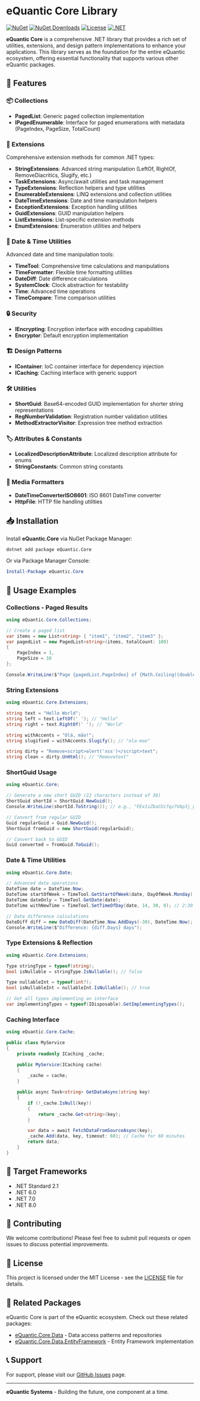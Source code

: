 # eQuantic Core Library

[![NuGet](https://img.shields.io/nuget/v/eQuantic.Core.svg)](https://www.nuget.org/packages/eQuantic.Core/)
[![NuGet Downloads](https://img.shields.io/nuget/dt/eQuantic.Core.svg)](https://www.nuget.org/packages/eQuantic.Core/)
[![License](https://img.shields.io/github/license/eQuantic/core.svg)](https://github.com/eQuantic/core/blob/master/LICENSE)
[![.NET](https://img.shields.io/badge/.NET-netstandard2.1%20%7C%20net6.0%20%7C%20net7.0%20%7C%20net8.0-blue.svg)](https://github.com/eQuantic/core)

**eQuantic Core** is a comprehensive .NET library that provides a rich set of utilities, extensions, and design pattern implementations to enhance your applications. This library serves as the foundation for the entire eQuantic ecosystem, offering essential functionality that supports various other eQuantic packages.

## 🚀 Features

### 📦 Collections

- **PagedList<T>**: Generic paged collection implementation
- **IPagedEnumerable**: Interface for paged enumerations with metadata (PageIndex, PageSize, TotalCount)

### 🧩 Extensions

Comprehensive extension methods for common .NET types:

- **StringExtensions**: Advanced string manipulation (LeftOf, RightOf, RemoveDiacritics, Slugify, etc.)
- **TaskExtensions**: Async/await utilities and task management
- **TypeExtensions**: Reflection helpers and type utilities
- **EnumerableExtensions**: LINQ extensions and collection utilities
- **DateTimeExtensions**: Date and time manipulation helpers
- **ExceptionExtensions**: Exception handling utilities
- **GuidExtensions**: GUID manipulation helpers
- **ListExtensions**: List-specific extension methods
- **EnumExtensions**: Enumeration utilities and helpers

### 📅 Date & Time Utilities

Advanced date and time manipulation tools:

- **TimeTool**: Comprehensive time calculations and manipulations
- **TimeFormatter**: Flexible time formatting utilities
- **DateDiff**: Date difference calculations
- **SystemClock**: Clock abstraction for testability
- **Time**: Advanced time operations
- **TimeCompare**: Time comparison utilities

### 🔒 Security

- **IEncrypting**: Encryption interface with encoding capabilities
- **Encryptor**: Default encryption implementation

### 🏗️ Design Patterns

- **IContainer**: IoC container interface for dependency injection
- **ICaching**: Caching interface with generic support

### 🛠️ Utilities

- **ShortGuid**: Base64-encoded GUID implementation for shorter string representations
- **RegNumberValidation**: Registration number validation utilities
- **MethodExtractorVisitor**: Expression tree method extraction

### 🏷️ Attributes & Constants

- **LocalizedDescriptionAttribute**: Localized description attribute for enums
- **StringConstants**: Common string constants

### 📡 Media Formatters

- **DateTimeConverterISO8601**: ISO 8601 DateTime converter
- **HttpFile**: HTTP file handling utilities

## 📥 Installation

Install **eQuantic.Core** via NuGet Package Manager:

```bash
dotnet add package eQuantic.Core
```

Or via Package Manager Console:

```powershell
Install-Package eQuantic.Core
```

## 🎯 Usage Examples

### Collections - Paged Results

```csharp
using eQuantic.Core.Collections;

// Create a paged list
var items = new List<string> { "item1", "item2", "item3" };
var pagedList = new PagedList<string>(items, totalCount: 100)
{
    PageIndex = 1,
    PageSize = 10
};

Console.WriteLine($"Page {pagedList.PageIndex} of {Math.Ceiling((double)pagedList.TotalCount / pagedList.PageSize)}");
```

### String Extensions

```csharp
using eQuantic.Core.Extensions;

string text = "Hello World";
string left = text.LeftOf(' '); // "Hello"
string right = text.RightOf(' '); // "World"

string withAccents = "Olá, mão!";
string slugified = withAccents.Slugify(); // "ola-mao"

string dirty = "Remove<script>alert('xss')</script>text";
string clean = dirty.UnHtml(); // "Removetext"
```

### ShortGuid Usage

```csharp
using eQuantic.Core;

// Generate a new short GUID (22 characters instead of 36)
ShortGuid shortId = ShortGuid.NewGuid();
Console.WriteLine(shortId.ToString()); // e.g., "FEx1sZbaCUifqz7VAp3j_g"

// Convert from regular GUID
Guid regularGuid = Guid.NewGuid();
ShortGuid fromGuid = new ShortGuid(regularGuid);

// Convert back to GUID
Guid converted = fromGuid.ToGuid();
```

### Date & Time Utilities

```csharp
using eQuantic.Core.Date;

// Advanced date operations
DateTime date = DateTime.Now;
DateTime startOfWeek = TimeTool.GetStartOfWeek(date, DayOfWeek.Monday);
DateTime dateOnly = TimeTool.GetDate(date);
DateTime withNewTime = TimeTool.SetTimeOfDay(date, 14, 30, 0); // 2:30 PM

// Date difference calculations
DateDiff diff = new DateDiff(DateTime.Now.AddDays(-30), DateTime.Now);
Console.WriteLine($"Difference: {diff.Days} days");
```

### Type Extensions & Reflection

```csharp
using eQuantic.Core.Extensions;

Type stringType = typeof(string);
bool isNullable = stringType.IsNullable(); // false

Type nullableInt = typeof(int?);
bool isNullableInt = nullableInt.IsNullable(); // true

// Get all types implementing an interface
var implementingTypes = typeof(IDisposable).GetImplementingTypes();
```

### Caching Interface

```csharp
using eQuantic.Core.Cache;

public class MyService
{
    private readonly ICaching _cache;

    public MyService(ICaching cache)
    {
        _cache = cache;
    }

    public async Task<string> GetDataAsync(string key)
    {
        if (!_cache.IsNull(key))
        {
            return _cache.Get<string>(key);
        }

        var data = await FetchDataFromSourceAsync(key);
        _cache.Add(data, key, timeout: 60); // Cache for 60 minutes
        return data;
    }
}
```

## 🎯 Target Frameworks

- .NET Standard 2.1
- .NET 6.0
- .NET 7.0
- .NET 8.0

## 🤝 Contributing

We welcome contributions! Please feel free to submit pull requests or open issues to discuss potential improvements.

## 📄 License

This project is licensed under the MIT License - see the [LICENSE](LICENSE) file for details.

## 🔗 Related Packages

eQuantic Core is part of the eQuantic ecosystem. Check out these related packages:

- [eQuantic.Core.Data](https://github.com/eQuantic/core-data) - Data access patterns and repositories
- [eQuantic.Core.Data.EntityFramework](https://github.com/eQuantic/core-data-entityframework) - Entity Framework implementation

## 📞 Support

For support, please visit our [GitHub Issues](https://github.com/eQuantic/core/issues) page.

---

**eQuantic Systems** - Building the future, one component at a time.
